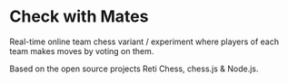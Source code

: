Check with Mates
================

Real-time online team chess variant / experiment where players of each team makes moves by voting on them.

Based on the open source projects Reti Chess, chess.js & Node.js.

